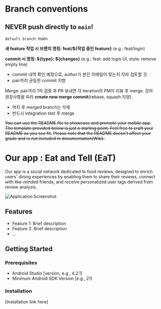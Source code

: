 # Branch conventions

## NEVER push directly to `main`!

`default branch`: main

**새 feature 작업 시 브랜치 명칭: feat/${작업 중인 feature}** (e.g.: feat/login)

**commit 시 명칭: ${type}: ${changes}** (e.g.: feat: add login UI, style: remove empty line)
- commit 내역 확인 예정으로, author가 본인 이메일이 맞는지 각자 검토할 것
- pair끼리 균등한 commit 지향

Merge: pair끼리 1차 검증 후 PR 보내면 각 iteration의 PM이 리뷰 후 merge. 강의 권장사항을 따라 **create new merge commit**(rebase, squash 지양).
- 머지 후 merged branch는 삭제
- 반드시 integration test 후 merge


~~You can use the README file to showcase and promote your mobile app. The template provided below is just a starting point. Feel free to craft your README as you see fit.~~
~~Please note that the README doesn't affect your grade and is not included in documentation(Wiki).~~

# Our app : Eat and Tell (EaT)

Our app is a social network dedicated to food reviews, designed to enrich users' dining experiences by enabling them to share their reviews, connect with like-minded friends, and receive personalized user tags derived from review analysis.

![Application Screenshot](path_to_screenshot.png)

## Features

- Feature 1: Brief description
- Feature 2: Brief description
- ...

## Getting Started

### Prerequisites

- Android Studio [version, e.g., 4.2.1]
- Minimum Android SDK Version [e.g., 21]

### Installation

[Installation link here]
